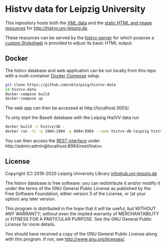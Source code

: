 # Histvv data for Leipzig University

This repository hosts both the [XML data](./xml) and the
[static HTML and image resources](./public) for http://histvv.uni-leipzig.de.

These resources can be served by the
[histvv-server](https://github.com/ubleipzig/histvv) for which purpose a
[custom Stylesheet](./custom.xsl) is provided to adjust its basic HTML output.

## Docker

The histvv database and web application can be run locally from this repo with
a multi-container [Docker Compose](https://docs.docker.com/compose/) setup.

```bash
git clone https://github.com/ubleipzig/histvv-data
cd histvv-data
docker-compose build
docker-compose up
```

The web app can then be accessed at http://localhost:3003/.

To only start the BaseX database with the Leipzig HistVV data run

```bash
docker build -t histvv/db .
docker run -ti -p 1984:1984 -p 8984:8984 --name histvv-db-leipzig histvv/db
```

You can then access the [REST interface](https://docs.basex.org/wiki/REST) under
http://admin:admin@localhost:8984/rest/histvv.

## License

Copyright (C) 2018-2020 Leipzig University Library <info@ub.uni-leipzig.de>

The histvv database is free software: you can redistribute it and/or modify it
under the terms of the GNU General Public License as published by the Free
Software Foundation, either version 3 of the License, or (at your option) any
later version.

This program is distributed in the hope that it will be useful, but WITHOUT ANY
WARRANTY; without even the implied warranty of MERCHANTABILITY or FITNESS FOR A
PARTICULAR PURPOSE.  See the GNU General Public License for more details.

You should have received a copy of the GNU General Public License along with
this program.  If not, see <http://www.gnu.org/licenses/>.
